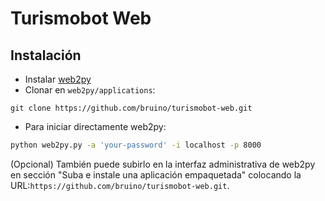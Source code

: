 # Turismobot Web

## Instalación
- Instalar [web2py](web2py.com)
- Clonar en `web2py/applications`:
```
git clone https://github.com/bruino/turismobot-web.git
```
- Para iniciar directamente web2py:
```bash
python web2py.py -a 'your-password' -i localhost -p 8000
```
(Opcional) También puede subirlo en la interfaz administrativa de web2py en sección "Suba e instale una aplicación empaquetada" colocando la URL:`https://github.com/bruino/turismobot-web.git`.